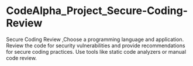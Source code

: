 # CodeAlpha_Project_Secure-Coding-Review
 Secure Coding Review ,Choose a programming language and application. Review the code for security vulnerabilities and provide recommendations for secure coding practices. Use tools like static code analyzers or manual code review.

